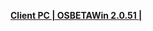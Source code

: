**[Client PC | OSBETAWin 2.0.51 |  ](https://autopatchos.starrails.com/client/Beta/20240218150828_dorjVkAjSDfU6ppN/StarRail_2.0.51.zip)**